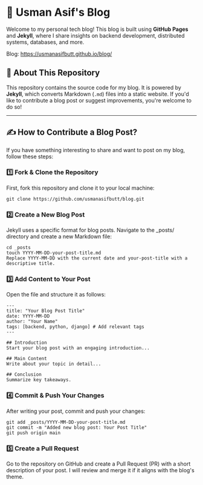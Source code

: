 # 🚀 Usman Asif's  Blog

Welcome to my personal tech blog! This blog is built using **GitHub Pages** and **Jekyll**, where I share insights on backend development, distributed systems, databases, and more.

Blog: https://usmanasifbutt.github.io/blog/

## 📝 About This Repository

This repository contains the source code for my blog. It is powered by **Jekyll**, which converts Markdown (`.md`) files into a static website. If you'd like to contribute a blog post or suggest improvements, you're welcome to do so!

---

## ✍️ How to Contribute a Blog Post?

If you have something interesting to share and want to post on my blog, follow these steps:

### 1️⃣ Fork & Clone the Repository
First, fork this repository and clone it to your local machine:
```
git clone https://github.com/usmanasifbutt/blog.git
```
### 2️⃣ Create a New Blog Post
Jekyll uses a specific format for blog posts. Navigate to the _posts/ directory and create a new Markdown file:
```
cd _posts
touch YYYY-MM-DD-your-post-title.md
Replace YYYY-MM-DD with the current date and your-post-title with a descriptive title.
```

### 3️⃣ Add Content to Your Post
Open the file and structure it as follows:

```
---
title: "Your Blog Post Title"
date: YYYY-MM-DD
author: "Your Name"
tags: [backend, python, django] # Add relevant tags
---

## Introduction
Start your blog post with an engaging introduction...

## Main Content
Write about your topic in detail...

## Conclusion
Summarize key takeaways.
```

### 4️⃣ Commit & Push Your Changes
After writing your post, commit and push your changes:
```
git add _posts/YYYY-MM-DD-your-post-title.md
git commit -m "Added new blog post: Your Post Title"
git push origin main
```
### 5️⃣ Create a Pull Request
Go to the repository on GitHub and create a Pull Request (PR) with a short description of your post. I will review and merge it if it aligns with the blog's theme.